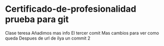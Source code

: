 # Certificado-de-profesionalidad prueba para git
Clase teresa
Añadimos mas info
El tercer comit
Mas cambios para ver como queda
Despues de url de ilya
un commit 2